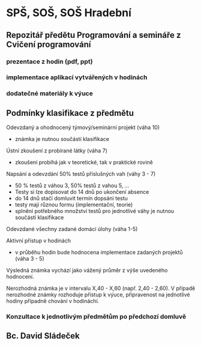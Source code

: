 # SPŠ, SOŠ, SOŠ Hradební

## Repozitář předětu Programování a semináře z Cvičení programování

### prezentace z hodin (pdf, ppt)
### implementace aplikací vytvářených v hodinách
### dodatečné materiály k výuce


## Podmínky klasifikace z předmětu

Odevzdaný a ohodnocený týmový/seminární projekt (váha 10)
- známka je nutnou součástí klasifikace

Ústní zkoušení z probírané látky (váha 7)
- zkoušení probíhá jak v teoretické, tak v praktické rovině

Napsání a odevzdání 50% testů příslušných vah (váhy 3 - 7)
- 50 % testů z váhou 3, 50% testů z vahou 5, ...
- Testy si lze dopisovat do 14 dnů po ukončení absence
- do 14 dnů stačí domluvit termín dopsání testu
- testy mají různou formu (implementační, teorie) 
- splnění potřebného množství testů pro jednotlivé váhy je nutnou součástí klasifikace

Odevzdané všechny zadané domácí úlohy (váha 1-5)

Aktivní přístup v hodinách
- v průběhu hodin bude hodnocena implementace zadaných projektů (váha 3 - 5)

Výsledná známka vychází jako vážený průměr z výše uvedeného hodnocení. 

Nerozhodná známka je v intervalu X,40 - X,60 (např. 2,40 - 2,60).
V případě nerozhodné známky rozhoduje přístup k výuce, připravenost na jednotlivé hodiny případně chování v hodináchí.

### Konzultace k jednotlivým předmětům po předchozí domluvě

## Bc. David Sládeček